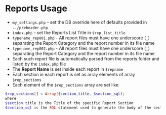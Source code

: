 # Reports Usage

* `my_settings.php` - set the DB override here of defaults provided in `../preheader.php`
* `index.php` - set the Reports List Title in `$rep_list_title`
* `typename_rep001.php` - All report files must have one underscore (`_`) separating the Report Category and the report number in its file name
* `typename_rep002.php` - All report files must have one underscore (`_`) separating the Report Category and the report number in its file name
* Each such report file is automatically parsed from the reports folder and listed by the `index.php` file
* The **Report Name** is set inside each report in `$repname`
* Each section in each report is set as array elements of array `$rep_sections`
* Each element of the `$rep_sections` array are set like:
```php
$rep_sections[] = Array($section_title, $section_sql);
where
$section title is the Title of the specific Report Section
$section_sql is the SQL statement used to generate the body of the section in the report
```
